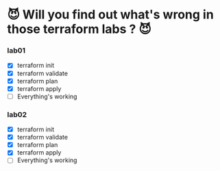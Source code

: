 # :smiling_imp: Will you find out what's wrong in those terraform labs ? :smiling_imp:

### lab01
- [x] terraform init
- [x] terraform validate
- [x] terraform plan
- [x] terraform apply
- [ ] Everything's working

### lab02
- [x] terraform init
- [x] terraform validate
- [x] terraform plan
- [x] terraform apply
- [ ] Everything's working